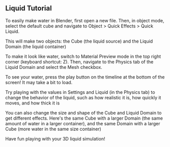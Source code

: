 ## Liquid Tutorial
To easily make water in Blender, first open a new file. Then, in object mode, select the default cube and navigate to Object > Quick Effects > Quick Liquid.

This will make two objects: the Cube (the liquid source) and the Liquid Domain (the liquid container)

To make it look like water, switch to Material Preview mode in the top right corner (keyboard shortcut: Z). Then, navigate to the Physics tab of the Liquid Domain and select the Mesh checkbox.

To see your water, press the play button on the timeline at the bottom of the screen! It may take a bit to load.

Try playing with the values in Settings and Liquid (in the Physics tab) to change the behavior of the liquid, such as how realistic it is, how quickly it moves, and how thick it is

You can also change the size and shape of the Cube and Liquid Domain to get different effects. Here's the same Cube with a larger Domain (the same amount of water in a larger container), and the same Domain with a larger Cube (more water in the same size container)

Have fun playing with your 3D liquid simulation!
